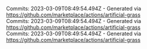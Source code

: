 Commits: 2023-03-09T08:49:54.494Z - Generated via https://github.com/marketplace/actions/artificial-grass
<br>
Commits: 2023-03-09T08:49:54.494Z - Generated via https://github.com/marketplace/actions/artificial-grass
<br>
Commits: 2023-03-09T08:49:54.494Z - Generated via https://github.com/marketplace/actions/artificial-grass
<br>
